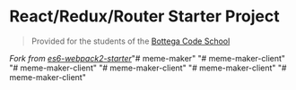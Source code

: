 # React/Redux/Router Starter Project

> Provided for the students of the [Bottega Code School](https://bottega.tech/)

*Fork from [es6-webpack2-starter](https://github.com/micooz/es6-webpack2-starter)*"# meme-maker" 
"# meme-maker-client" 
"# meme-maker-client" 
"# meme-maker-client" 
"# meme-maker-client" 
"# meme-maker-client" 
